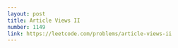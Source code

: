 ```yaml
---
layout: post
title: Article Views II
number: 1149
link: https://leetcode.com/problems/article-views-ii
---
```

